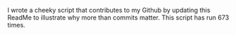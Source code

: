 I wrote a cheeky script that contributes to my Github by updating this ReadMe to illustrate why more than commits matter. This script has run 673 times.